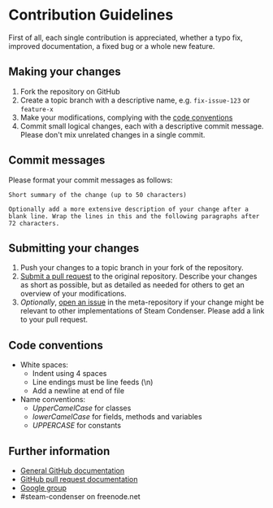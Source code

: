 Contribution Guidelines
=======================

First of all, each single contribution is appreciated, whether a typo fix,
improved documentation, a fixed bug or a whole new feature.

## Making your changes

 1. Fork the repository on GitHub
 2. Create a topic branch with a descriptive name, e.g. `fix-issue-123` or
    `feature-x`
 3. Make your modifications, complying with the
    [code conventions](#code-conventions)
 4. Commit small logical changes, each with a descriptive commit message. Please
    don't mix unrelated changes in a single commit.

## Commit messages

Please format your commit messages as follows:

    Short summary of the change (up to 50 characters)

    Optionally add a more extensive description of your change after a
    blank line. Wrap the lines in this and the following paragraphs after
    72 characters.

## Submitting your changes

 1. Push your changes to a topic branch in your fork of the repository.
 2. [Submit a pull request][pr] to the original repository.
    Describe your changes as short as possible, but as detailed as needed for
    others to get an overview of your modifications.
 3. *Optionally*, [open an issue][issue] in the meta-repository if your change
    might be relevant to other implementations of Steam Condenser. Please add a
    link to your pull request.

## Code conventions

 * White spaces:
   * Indent using 4 spaces
   * Line endings must be line feeds (\n)
   * Add a newline at end of file
 * Name conventions:
   * *UpperCamelCase* for classes
   * *lowerCamelCase* for fields, methods and variables
   * *UPPERCASE* for constants

## Further information

 * [General GitHub documentation][gh-help]
 * [GitHub pull request documentation][gh-pr]
 * [Google group][mail]
 * \#steam-condenser on freenode.net

 [gh-help]: https://help.github.com
 [gh-pr]:   https://help.github.com/send-pull-requests
 [issue]:   https://github.com/koraktor/steam-condenser/issues/new
 [mail]:    https://groups.google.com/group/steam-condenser
 [pr]:      https://github.com/koraktor/steam-condenser-php/pull/new
